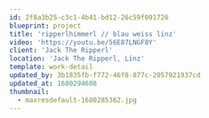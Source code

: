 ```yaml
---
id: 2f8a3b25-c3c1-4b41-bd12-26c59f091726
blueprint: project
title: 'ripperlhimmerl // blau weiss linz'
video: 'https://youtu.be/56E87LNGF8Y'
client: 'Jack The Ripperl'
location: 'Jack The Ripperl, Linz'
template: work-detail
updated_by: 3b1835fb-f772-46f8-877c-2057921937cd
updated_at: 1680294608
thumbnail:
  - maxresdefault-1680285362.jpg
---
```

